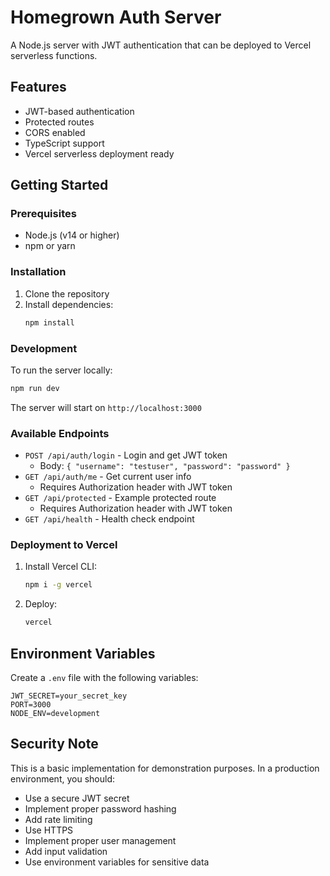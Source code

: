 # Homegrown Auth Server

A Node.js server with JWT authentication that can be deployed to Vercel serverless functions.

## Features

- JWT-based authentication
- Protected routes
- CORS enabled
- TypeScript support
- Vercel serverless deployment ready

## Getting Started

### Prerequisites

- Node.js (v14 or higher)
- npm or yarn

### Installation

1. Clone the repository
2. Install dependencies:
   ```bash
   npm install
   ```

### Development

To run the server locally:

```bash
npm run dev
```

The server will start on `http://localhost:3000`

### Available Endpoints

- `POST /api/auth/login` - Login and get JWT token
  - Body: `{ "username": "testuser", "password": "password" }`
- `GET /api/auth/me` - Get current user info
  - Requires Authorization header with JWT token
- `GET /api/protected` - Example protected route
  - Requires Authorization header with JWT token
- `GET /api/health` - Health check endpoint

### Deployment to Vercel

1. Install Vercel CLI:
   ```bash
   npm i -g vercel
   ```

2. Deploy:
   ```bash
   vercel
   ```

## Environment Variables

Create a `.env` file with the following variables:

```
JWT_SECRET=your_secret_key
PORT=3000
NODE_ENV=development
```

## Security Note

This is a basic implementation for demonstration purposes. In a production environment, you should:

- Use a secure JWT secret
- Implement proper password hashing
- Add rate limiting
- Use HTTPS
- Implement proper user management
- Add input validation
- Use environment variables for sensitive data 